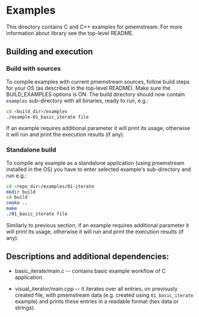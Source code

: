 # Examples

This directory contains C and C++ examples for pmemstream.
For more information about library see the top-level README.

## Building and execution

### Build with sources
To compile examples with current pmemstream sources, follow build steps for your OS
(as described in the top-level README). Make sure the BUILD_EXAMPLES options is ON.
The build directory should now contain `examples` sub-directory with all binaries,
ready to run, e.g.:

```sh
cd <build_dir>/examples
./example-01_basic_iterate file
```

If an example requires additional parameter it will print its usage,
otherwise it will run and print the execution results (if any).

### Standalone build
To compile any example as a standalone application (using pmemstream installed in the OS)
you have to enter selected example's sub-directory and run e.g.:

```sh
cd <repo_dir>/examples/01-iterate
mkdir build
cd build
cmake ..
make
./01_basic_iterate file
```

Similarly to previous section, if an example requires additional parameter
it will print its usage, otherwise it will run and print the execution results (if any).

## Descriptions and additional dependencies:

* basic_iterate/main.c -- contains basic example workflow of C application.

* visual_iterator/main.cpp -- it iterates over all entries, on previously
	created file, with pmemstream data (e.g. created using `01_basic_iterate` example)
	and prints these entries in a readable format (hex data or strings).
